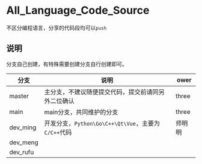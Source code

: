 # All_Language_Code_Source

不区分编程语言，分享的代码段均可以`push`

## 说明

分支自己创建，有特殊需要创建分支自行创建即可。

| 分支     | 说明                                                        | ower   |
| -------- | ----------------------------------------------------------- | ------ |
| master   | 主分支，不建议随便提交代码，提交前请同另外二位确认          | three  |
| main   	| main分支，共同维护的分支          | three  |
| dev_ming | 开发分支，`Python\Go\C++\Qt\Vue`，主要为`C/C++`代码 | 师明明 |
| dev_meng |                                                             |        |
| dev_rufu |                                                             |        |

